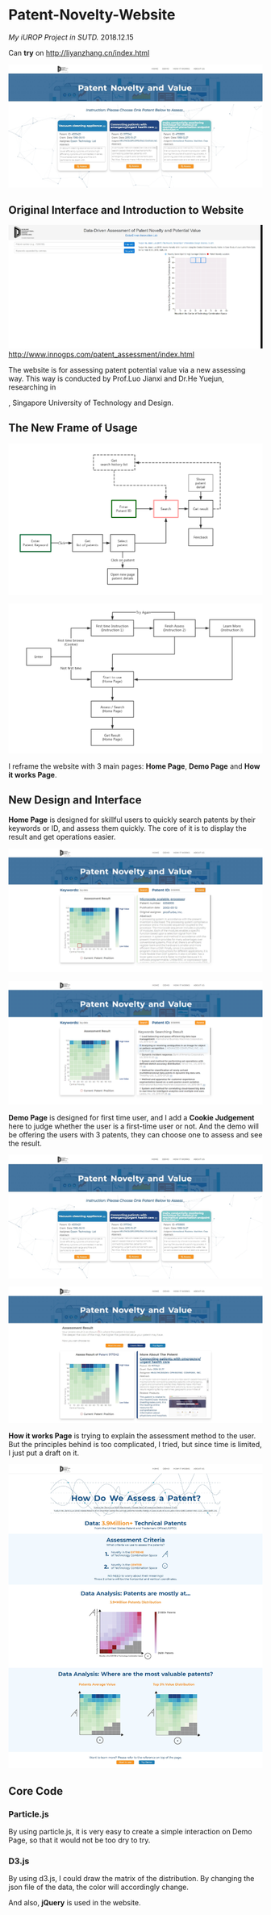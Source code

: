 # Patent-Novelty-Website
*My iUROP Project in SUTD.*  2018.12.15

Can **try** on http://liyanzhang.cn/index.html



![Website Interface](https://raw.githubusercontent.com/854605104/PicgoRepo/mater/DEMO1.jpg)



## Original Interface and Introduction to Website

![Orginal Interface](https://raw.githubusercontent.com/854605104/PicgoRepo/mater/Original.jpg)
http://www.innogps.com/patent_assessment/index.html

The website is for assessing patent potential value via a new assessing way. This way is conducted by Prof.Luo Jianxi and Dr.He Yuejun, researching in

[SUTD-MIT International Design Center]: https://idc.sutd.edu.sg/

, Singapore University of Technology and Design. 



## The New Frame of Usage

![User Operation](https://raw.githubusercontent.com/854605104/PicgoRepo/mater/Patent%20Novelty%20use%20frame.png)

![Website Logic](https://raw.githubusercontent.com/854605104/PicgoRepo/mater/Patent%20Novelty%20Frame.png)

I reframe the website with 3 main pages: **Home Page**, **Demo Page** and **How it works Page**.

## New Design and Interface

**Home Page** is designed for skillful users to quickly search patents by their keywords or ID, and assess them quickly. The core of it is to display the result and get operations easier.

![Home Page - ID Search](https://raw.githubusercontent.com/854605104/PicgoRepo/mater/ID.jpg)



![Home Page - Keywords Search](https://raw.githubusercontent.com/854605104/PicgoRepo/mater/KEYWORD.png)



**Demo Page** is designed for first time user, and I add a **Cookie Judgement** here to judge whether the user is a first-time user or not. And the demo will be offering the users with 3 patents, they can choose one to assess and see the result.

![Demo Page](https://raw.githubusercontent.com/854605104/PicgoRepo/mater/DEMO1.jpg)



![Demo Page - Patent 02](https://raw.githubusercontent.com/854605104/PicgoRepo/mater/DEMO2.jpg)

**How it works Page** is trying to explain the assessment method to the user. But the principles behind is too complicated, I tried, but since time is limited, I just put a draft on it.

![Draft of How it works Page](https://raw.githubusercontent.com/854605104/PicgoRepo/mater/How%20it%20works.jpg)



## Core Code

### Particle.js

By using particle.js, it is very easy to create a simple interaction on Demo Page, so that it would not be too dry to try.



### D3.js

By using d3.js, I could draw the matrix of the distribution. By changing the json file of the data, the color will accordingly change.



And also, **jQuery** is used in the website.


